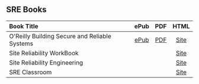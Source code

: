 ## SRE Books

| Book Title   |      ePub      |  PDF | HTML |
|:----------|:-------------:|:------:|:------:|
| O'Reilly Building Secure and Reliable Systems |  [ePub](https://sre.google/static/pdf/building_secure_and_reliable_systems.epub) | [PDF](https://sre.google/static/pdf/building_secure_and_reliable_systems.pdf) | [Site](https://sre.google/books/building-secure-reliable-systems/) |
| Site Reliability WorkBook |       |    | [Site](https://sre.google/workbook/table-of-contents/) |
| Site Reliability Engineering |  |     | [Site](https://sre.google/sre-book/table-of-contents/) |
| SRE Classroom |  |     | [Site](https://sre.google/classroom/distributed-pubsub/) |
